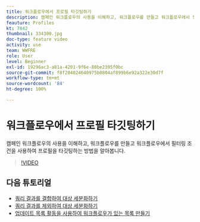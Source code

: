 ```yaml
---
title: 워크플로우에서 프로필 타깃팅하기
description: 캠페인 워크플로우의 사용을 이해하고, 워크플로우를 만들고 워크플로우에서 필터링 조건을 사용하여 프로필을 타깃팅하는 방법을 알아봅니다.
feauture: Profiles
kt: 7842
thumbnail: 334300.jpg
doc-type: feature video
activity: use
team: WWFRE
role: User
level: Beginner
exl-id: 19296ac3-a81a-4201-9f6e-80be2395f0bc
source-git-commit: f8f204024640975b0804af899b6e92a322e30d7f
workflow-type: tm+mt
source-wordcount: '84'
ht-degree: 100%

---
```


# 워크플로우에서 프로필 타깃팅하기

캠페인 워크플로우의 사용을 이해하고, 워크플로우를 만들고 워크플로우에서 필터링 조건을 사용하여 프로필을 타깃팅하는 방법을 알아봅니다.

>[!VIDEO](https://video.tv.adobe.com/v/334300?quality=12)

## 다음 튜토리얼

* [쿼리 결과를 결합하여 대상 세분화하기](/help/process-management/refine-targets-by-combining-query-results.md)
* [쿼리 결과를 제외하여 대상 세분화하기](/help/process-management/refine-targets-by-excluding-query-results.md)
* [업데이트 목록 활동을 사용하여 워크플로우가 있는 목록 만들기](/help/process-management/use-the-update-list-activity.md)
